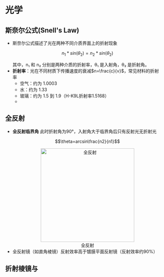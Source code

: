 # 光学

## 斯奈尔公式(Snell's Law)
* 斯奈尔公式描述了光在两种不同介质界面上的折射现象
  ```math
  n_1 \ast sin(\theta_2) = n_2 \ast sin(\theta_2)
  ```
  其中，n₁ 和 n₂ 分别是两种介质的折射率，θ₁ 是入射角，θ₂ 是折射角。
* **折射率**：光在不同材质下传播速度的衰减$n=\frac{c}{v}$，常见材料的折射率
  - 空气：约为 1.0003
  - 水：约为 1.33
  - 玻璃：约为 1.5 到 1.9（H-K9L折射率1.5168）
  - 
## 全反射
* **全反射临界角** 此时折射角为90°，入射角大于临界角后只有反射光无折射光
  ```math
  \theta=arcsin\frac{n2}{n1}
  ```
  <center><img src="https://my-tutorial-1384742255.cos.ap-nanjing.myqcloud.com/Optics/Reflexion_totale_interne.png" title="全反射" width = "300"></center>
  <center>全反射</center>
* 全反射镜（如直角棱镜）反射效率高于镀膜平面反射镜（反射效率约90%）
  
## 折射棱镜与


